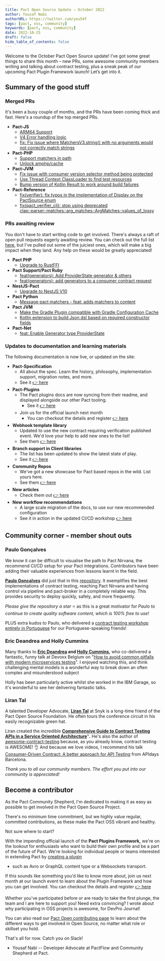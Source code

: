 ```yaml
---
title: Pact Open Source Update — October 2022
author: Yousaf Nabi
authorURL: https://twitter.com/you54f
tags: [pact, oss, community]
keywords: [pact, oss, community]
date: 2022-10-25
draft: false
hide_table_of_contents: false
---
```


Welcome to the October Pact Open Source update! I’ve got some great things to share this month – new PRs, some awesome community members writing and talking about contract testing, plus a sneak peak of our upcoming Pact Plugin Framework launch! Let’s get into it.

## Summary of the good stuff

### Merged PRs

It's been a busy couple of months, and the PRs have been coming thick
and fast. Here's a roundup of the top merged PRs.

- **Pact-JS**
  - [ARM64 Support](https://github.com/pact-foundation/pact-js-core/pull/404)
  - [V4 Error handling logic](https://github.com/pact-foundation/pact-js/pull/942)
  - [fix: Fix issue where MatchersV3.string() with no arguments would not correctly match strings](https://github.com/pact-foundation/pact-js/pull/946)
- **Pact-PHP**
  - [Support matchers in path](https://github.com/pact-foundation/pact-php/pull/264)
  - [Unlock amphp/cache](https://github.com/pact-foundation/pact-php/pull/275)
- **Pact-JVM**
  - [Fix issue with consumer version selector method being protected](https://github.com/pact-foundation/pact-jvm/pull/1605)
  - [Use Thread Context ClassLoader to find test resources](https://github.com/pact-foundation/pact-jvm/pull/1607)
  - [Bump version of Kotlin Result to work around build failures](https://github.com/pact-foundation/pact-jvm/pull/1606)
- **Pact-Reference**
  - [fix(verifier): fix typos in the implementation of Display on the PactSource enum](https://github.com/pact-foundation/pact-reference/pull/218)
  - [fix(pact_verifier_cli): stop using deprecated clap::parser::matches::arg_matches::ArgMatches::values_of_lossy](https://github.com/pact-foundation/pact-reference/pull/219)

### PRs awaiting review

You don't have to start writing code to get involved. There's always a
raft of open pull requests eagerly awaiting review. You can check out
the full list [here](https://github.com/pulls?q=is%3Aopen+is%3Apr+org%3Apact-foundation+archived%3Afalse+),
but I've pulled out some of the juiciest ones, which will make a big
impact when they land. Any help on these would be greatly appreciated!

- **Pact PHP**
  - [Upgrade to RustFFI](https://github.com/pact-foundation/pact-php/pull/270)
- **Pact Support/Pact Ruby**
  - [feat(generators): Add ProviderState generator & others](https://github.com/pact-foundation/pact-ruby/pull/273)
  - [feat(generators): add generators to a consumer contract request](https://github.com/pact-foundation/pact-support/pull/97)
- **NestJS-Pact**
  - [Upgrade to NestJS V10](https://github.com/pact-foundation/nestjs-pact/pull/17)
- **Pact Python**
  - [Message pact matchers - feat: adds matchers to content](https://github.com/pact-foundation/pact-python/pull/313)
- **Pact JVM**
  - [Make the Gradle Plugin compatible with Gradle Configuration Cache](https://github.com/pact-foundation/pact-jvm/pull/1627)
  - [Kotlin extension to build Json dsl based on required constructor fields](https://github.com/pact-foundation/pact-jvm/pull/1628/files)
- **Pact-Net**
  - [feat: Enable Generator type ProviderState](https://github.com/pact-foundation/pact-net/pull/380)

### Updates to documentation and learning materials

The following documentation is now live, or updated on the site:

- **Pact-Specification**
  - All about the spec. Learn the history,
    philosophy, implementation support, migration notes, and more.
  - See it [👉 here](https://docs.pact.io/implementation_guides/pact_specification)
- **Pact-Plugins**
  - The Pact plugins docs are now syncing from their
    readme, and displayed alongside our other Pact tooling.
    - See it [👉 here](https://docs.pact.io/implementation_guides/pact_plugins)
  - Join us for the official launch next month
    - You can checkout the details and register [👉 here](/events/plugins-framework-launch)
- **Webhook template library**
  - Updated to use the new contract requiring verification published event. We'd love your help to add
    new ones to the list!
  - See them [👉 here](https://docs.pact.io/pact_broker/webhooks/template_library)
- **Branch support in Client libraries**
  - The list has been updated to show the latest state of play.
  - See it [👉 here](https://docs.pact.io/pact_broker/branches\#support)
- **Community Repos**
  - We've got a new showcase for Pact based repos in
    the wild. List yours here.
  - See them [👉 here](https://docs.pact.io/community_repos)
- **New articles**
  - Check them out [👉 here](https://docs.pact.io/blogs_videos_and_articles)
- **New workflow recommendations**
  - A large scale migration of the docs, to use our new recommended configuration
  - See it in action in the updated CI/CD workshop [👉 here](https://docs.pactflow.io/docs/workshops/ci-cd/)

## Community corner - member shout outs

### Paulo Gonçalves

We know it can be difficult to visualise the path to Pact Nirvana, the
recommend CI/CD setup for your Pact integrations. Contributors have been
adding their valuable experiences from lessons learnt in the field.

**[Paulo Gonçalves](https://twitter.com/paulorgoncalves)** did just that in this
[repository](https://github.com/PauloGoncalvesBH/contract-test-nirvana).
It exemplifies the best implementations of contract testing, reaching
Pact Nirvana and having control via pipeline and pact-broker in a
completely reliable way. This provides security to deploy quickly,
safely, and more frequently.

*Please give the repository a star* ⭐ as this is a great motivator for
*Paulo to continue to create quality software content, which is 100%
free to use!*

PLUS extra kudos to Paulo, who delivered a [contract testing workshop entirely in Portuguese](https://www.youtube.com/watch?v=1c2JmM9dafA) for
our Portuguese-speaking friends!

### Eric Deandrea and Holly Cummins

Many thanks to **[Eric Deandrea](https://twitter.com/edeandrea) and [Holly Cummins](https://twitter.com/holly_cummins),** who co-delivered a fantastic, funny talk at Devoxx Belgium on "[How to avoid common pitfalls with modern microservices testing](https://www.youtube.com/watch?v=vYwkDPrzqV8)". I enjoyed watching this, and think challenging mental models is a wonderful way to break down an often complex and misunderstood subject

Holly has been particularly active whilst she worked in the IBM Garage,
so it's wonderful to see her delivering fantastic talks.

### Liran Tal

A talented Developer Advocate, **[Liran Tal](https://twitter.com/liran_tal)** at Snyk is a long-time
friend of the Pact Open Source Foundation. He often tours the conference
circuit in his easily recognizable green hat.

Liran created the incredible [**Comprehensive Guide to Contract Testing
APIs in a Service Oriented
Architecture**](https://www.lirantal.com/blog/a-comprehensive-guide-to-contract-testing-apis-in-a-service-oriented-architecture-5695ccf9ac5a)"**.**
He's also the author of
[awesome-contract-testing](https://github.com/lirantal/awesome-contract-testing)
because, as you already know, contract testing is AWESOME! 👌
And because we love videos, I recommend his talk [Consumer-Driven
Contract: A better approach for API
Testing](https://www.youtube.com/watch?v=zfGKX5iKSis) from APIdays
Barcelona.

*Thank you to all our community members. The effort you put into our
community is appreciated!*

## Become a contributor

As the Pact Community Shepherd, I'm dedicated to making it as easy as
possible to get involved in the Pact Open Source Project.

There's no minimum time commitment, but we highly value regular,
committed contributions, as these make the Pact OSS vibrant and healthy.

Not sure where to start?

With the impending official launch of the **Pact Plugins Framework,**
we're on the lookout for enthusiasts who want to build their own profile
and be a part of the future of Pact. We're looking for individual
people or teams interested in extending Pact by [creating a
plugin](https://docs.pact.io/implementation_guides/pact_plugins/docs/writing-plugin-guide)

- such as Avro or GraphQL content type or a Websockets transport.

If this sounds like something you'd like to know more about, join us
next month at our launch event to learn about the Plugin Framework and how you can get
involved. You can checkout the details and register [👉 here](/events/plugins-framework-launch)

Whether you've participated before or are ready to take the first
plunge, the team and I are here to support you! Need extra convincing? I
wrote about why participating in OSS projects is awesome, for DevPro
Journal!

You can also read our [Pact Open contributing
page](https://docs.pact.io/contributing) to learn about the different
ways to get involved in Open Source, no matter what role or skillset you
hold.

That's all for now. Catch you on Slack!

- Yousaf Nabi -- Developer Advocate at PactFlow and Community
    Shepherd at Pact.

